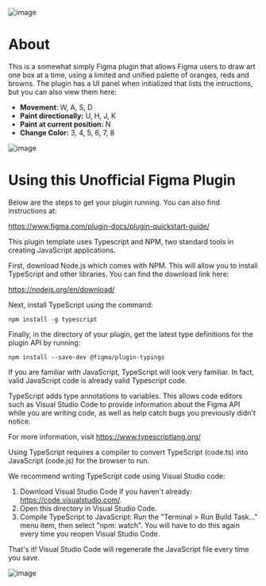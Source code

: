 ![image](https://thornberry-obsidian-general.s3.us-east-2.amazonaws.com/attachments/a3a12907dcd839ba44a15646df032ef7.png)

# About
This is a somewhat simply Figma plugin that allows Figma users to draw art one box at a time, using a limited and unified palette of oranges, reds and browns. The plugin has a UI panel when initialized that lists the intructions, but you can also view them here:

- **Movement**: W, A, S, D
- **Paint directionally:** U, H, J, K
- **Paint at current position:** N
- **Change Color:** 3, 4, 5, 6, 7, 8

![image](https://thornberry-obsidian-general.s3.us-east-2.amazonaws.com/attachments/1c78da96e96db690a4c49b244a2736af.png)

# Using this Unofficial Figma Plugin
Below are the steps to get your plugin running. You can also find instructions at:

  https://www.figma.com/plugin-docs/plugin-quickstart-guide/

This plugin template uses Typescript and NPM, two standard tools in creating JavaScript applications.

First, download Node.js which comes with NPM. This will allow you to install TypeScript and other
libraries. You can find the download link here:

  https://nodejs.org/en/download/

Next, install TypeScript using the command:

`npm install -g typescript`

Finally, in the directory of your plugin, get the latest type definitions for the plugin API by running:

`npm install --save-dev @figma/plugin-typings`

If you are familiar with JavaScript, TypeScript will look very familiar. In fact, valid JavaScript code
is already valid Typescript code.

TypeScript adds type annotations to variables. This allows code editors such as Visual Studio Code
to provide information about the Figma API while you are writing code, as well as help catch bugs
you previously didn't notice.

For more information, visit https://www.typescriptlang.org/

Using TypeScript requires a compiler to convert TypeScript (code.ts) into JavaScript (code.js)
for the browser to run.

We recommend writing TypeScript code using Visual Studio code:

1. Download Visual Studio Code if you haven't already: https://code.visualstudio.com/.
2. Open this directory in Visual Studio Code.
3. Compile TypeScript to JavaScript: Run the "Terminal > Run Build Task..." menu item,
    then select "npm: watch". You will have to do this again every time
    you reopen Visual Studio Code.

That's it! Visual Studio Code will regenerate the JavaScript file every time you save.

![image](https://thornberry-obsidian-general.s3.us-east-2.amazonaws.com/attachments/9c1d1e8d1414533f7fa5b742de1f7f8c.png)
